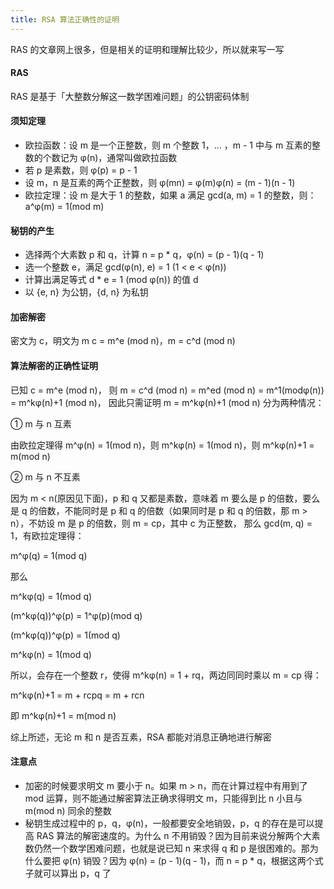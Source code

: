 ```yaml
---
title: RSA 算法正确性的证明
---
```

RAS 的文章网上很多，但是相关的证明和理解比较少，所以就来写一写
#### RAS
RAS 是基于「大整数分解这一数学困难问题」的公钥密码体制
#### 须知定理
* 欧拉函数：设 m 是一个正整数，则 m 个整数 1，… ，m - 1 中与 m 互素的整数的个数记为 φ(n)，通常叫做欧拉函数
* 若 p 是素数，则 φ(p) = p - 1
* 设 m，n 是互素的两个正整数，则 φ(mn) = φ(m)φ(n) = (m - 1)(n - 1)
* 欧拉定理：设 m 是大于 1 的整数，如果 a 满足 gcd(a, m) = 1 的整数，则：a^φ(m) = 1(mod m)

#### 秘钥的产生
* 选择两个大素数 p 和 q，计算 n = p * q，φ(n) = (p - 1)(q - 1)
* 选一个整数 e，满足 gcd(φ(n), e) = 1 (1 < e < φ(n))
* 计算出满足等式 d * e = 1 (mod φ(n)) 的值 d
* 以 {e, n} 为公钥，{d, n} 为私钥

#### 加密解密
密文为 c，明文为 m
c = m^e (mod n)，m = c^d (mod n)

#### 算法解密的正确性证明
已知 c = m^e (mod n)，
则 m = c^d (mod n) = m^ed (mod n) = m^1(modφ(n)) = m^kφ(n)+1 (mod n)，
因此只需证明 m = m^kφ(n)+1 (mod n)
分为两种情况：

① m 与 n 互素

   由欧拉定理得 m^φ(n) = 1(mod n)，则 m^kφ(n) = 1(mod n)，则 m^kφ(n)+1 = m(mod n)

② m 与 n 不互素

因为 m < n(原因见下面)，p 和 q 又都是素数，意味着 m 要么是 p 的倍数，要么是 q 的倍数，不能同时是 p 和 q 的倍数（如果同时是 p 和 q 的倍数，那 m > n），不妨设 m 是 p 的倍数，则 m = cp，其中 c 为正整数， 那么 gcd(m, q) = 1，有欧拉定理得：

m^φ(q) = 1(mod q)

那么

m^kφ(q) = 1(mod q)

(m^kφ(q))^φ(p) = 1^φ(p)(mod q)

(m^kφ(q))^φ(p) = 1(mod q)

m^kφ(n) = 1(mod q)

所以，会存在一个整数 r，使得 m^kφ(n) = 1 + rq，两边同同时乘以 m = cp 得：

m^kφ(n)+1 = m + rcpq = m + rcn

即 m^kφ(n)+1 = m(mod n)


综上所述，无论 m 和 n 是否互素，RSA 都能对消息正确地进行解密

#### 注意点
* 加密的时候要求明文 m 要小于 n。如果 m > n，而在计算过程中有用到了 mod 运算，则不能通过解密算法正确求得明文 m，只能得到比 n 小且与 m(mod n) 同余的整数
* 秘钥生成过程中的 p，q，φ(n)，一般都要安全地销毁，p，q 的存在是可以提高 RAS 算法的解密速度的。为什么 n 不用销毁？因为目前来说分解两个大素数仍然一个数学困难问题，也就是说已知 n 来求得 q 和 p 是很困难的。那为什么要把 φ(n) 销毁？因为 φ(n) = (p - 1)(q - 1)，而 n = p * q，根据这两个式子就可以算出 p，q 了


